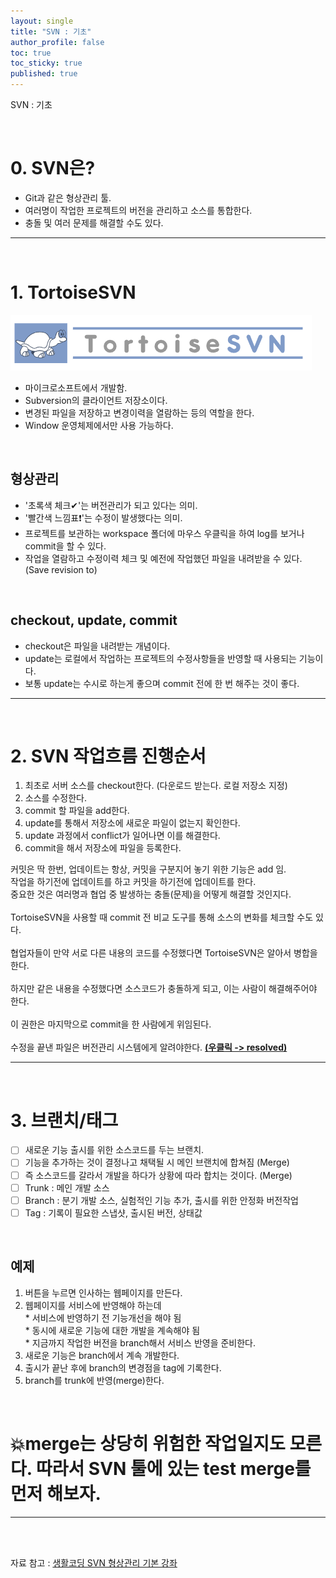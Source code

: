 ```yaml
---
layout: single
title: "SVN : 기초"
author_profile: false
toc: true
toc_sticky: true
published: true
---
```

SVN : 기초

<br>

# 0. SVN은?
* Git과 같은 형상관리 툴.
* 여러명이 작업한 프로젝트의 버전을 관리하고 소스를 통합한다.
* 충돌 및 여러 문제를 해결할 수도 있다.
<hr>
<br>

# 1. TortoiseSVN
![SVN툴 이미지](/assets/images/SVN/TortoiseSVN.png)
* 마이크로소프트에서 개발함.
* Subversion의 클라이언트 저장소이다.
* 변경된 파일을 저장하고 변경이력을 열람하는 등의 역할을 한다.
* Window 운영체제에서만 사용 가능하다.

<br>

## 형상관리
* '초록색 체크✔'는 버전관리가 되고 있다는 의미.
* '빨간색 느낌표❗'는 수정이 발생했다는 의미.
* 프로젝트를 보관하는 workspace 폴더에 마우스 우클릭을 하여 log를 보거나 commit을 할 수 있다.
* 작업을 열람하고 수정이력 체크 및 예전에 작업했던 파일을 내려받을 수 있다. (Save revision to)

<br>

## checkout, update, commit
* checkout은 파일을 내려받는 개념이다.
* update는 로컬에서 작업하는 프로젝트의 수정사항들을 반영할 때 사용되는 기능이다.
* 보통 update는 수시로 하는게 좋으며 commit 전에 한 번 해주는 것이 좋다.

<hr>
<br>

# 2. SVN 작업흐름 진행순서
1. 최초로 서버 소스를 checkout한다. (다운로드 받는다. 로컬 저장소 지정)
2. 소스를 수정한다.
3. commit 할 파일을 add한다.
4. update를 통해서 저장소에 새로운 파일이 없는지 확인한다.
5. update 과정에서 conflict가 일어나면 이를 해결한다.
6. commit을 해서 저장소에 파일을 등록한다.
<div class="notice--info">
커밋은 딱 한번, 업데이트는 항상, 커밋을 구분지어 놓기 위한 기능은 add 임.<br>
작업을 하기전에 업데이트를 하고 커밋을 하기전에 업데이트를 한다.
</div>

<div class="notice--danger">
중요한 것은 여러명과 협업 중 발생하는 충돌(문제)을 어떻게 해결할 것인지다.<br><br>
TortoiseSVN을 사용할 때 commit 전 비교 도구를 통해 소스의 변화를 체크할 수도 있다.
<br><br>
협업자들이 만약 서로 다른 내용의 코드를 수정했다면 TortoiseSVN은 알아서 병합을 한다.<br><br>
하지만 같은 내용을 수정했다면 소스코드가 충돌하게 되고, 이는 사람이 해결해주어야 한다.<br><br>
이 권한은 마지막으로 commit을 한 사람에게 위임된다.<br><br>
수정을 끝낸 파일은 버전관리 시스템에게 알려야한다. <b><u>(우클릭 -> resolved)</u></b>
</div>

<hr>
<br>

# 3. 브랜치/태그
- [ ] 새로운 기능 출시를 위한 소스코드를 두는 브랜치.
- [ ] 기능을 추가하는 것이 결정나고 채택될 시 메인 브랜치에 합쳐짐 (Merge)
- [ ] 즉 소스코드를 갈라서 개발을 하다가 상황에 따라 합치는 것이다. (Merge)
- [ ] Trunk : 메인 개발 소스
- [ ] Branch : 분기 개발 소스, 실험적인 기능 추가, 출시를 위한 안정화 버전작업
- [ ] Tag : 기록이 필요한 스냅샷, 출시된 버전, 상태값

<br>

## 예제
1. 버튼을 누르면 인사하는 웹페이지를 만든다.
2. 웹페이지를 서비스에 반영해야 하는데
	<br>* 서비스에 반영하기 전 기능개선을 해야 됨
	<br>* 동시에 새로운 기능에 대한 개발을 계속해야 됨
  <br>* 지금까지 작업한 버전을 branch해서 서비스 반영을 준비한다.
4. 새로운 기능은 branch에서 계속 개발한다.
5. 출시가 끝난 후에 branch의 변경점을 tag에 기록한다.
6. branch를 trunk에 반영(merge)한다.

<br>

<h1>💥merge는 상당히 위험한 작업일지도 모른다. 따라서 SVN 툴에 있는 test merge를 먼저 해보자.</h1>
<hr>

<br><br>

<div class="notice--warning">
자료 참고 : <a href="https://opentutorials.org/course/305/1962" target="_blank">생활코딩 SVN 형상관리 기본 강좌</a>
</div>